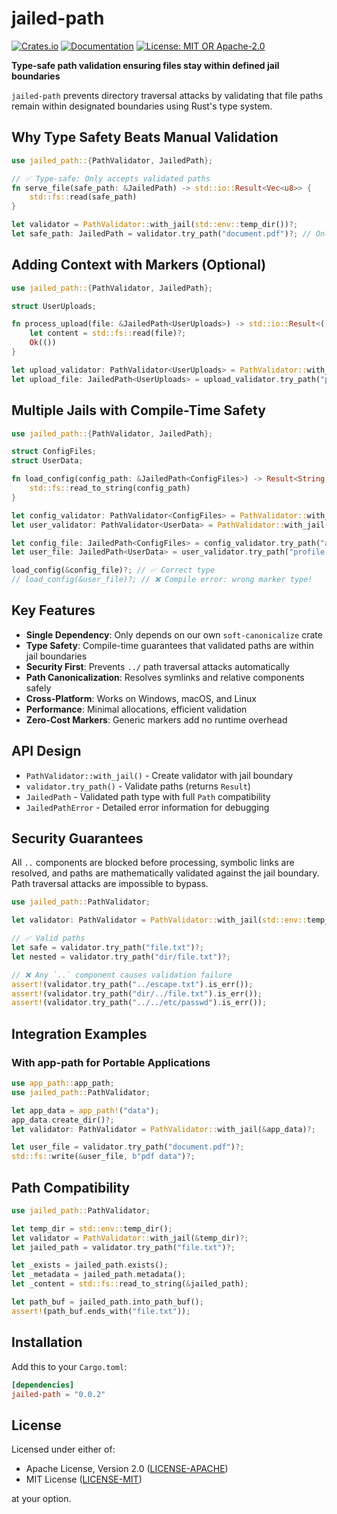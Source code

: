 # jailed-path

[![Crates.io](https://img.shields.io/crates/v/jailed-path.svg)](https://crates.io/crates/jailed-path)
[![Documentation](https://docs.rs/jailed-path/badge.svg)](https://docs.rs/jailed-path)
[![License: MIT OR Apache-2.0](https://img.shields.io/badge/license-MIT%20OR%20Apache--2.0-blue.svg)](https://github.com/DK26/jailed-path-rs#license)

**Type-safe path validation ensuring files stay within defined jail boundaries**

`jailed-path` prevents directory traversal attacks by validating that file paths remain within designated boundaries using Rust's type system.

## Why Type Safety Beats Manual Validation

```rust
use jailed_path::{PathValidator, JailedPath};

// ✅ Type-safe: Only accepts validated paths
fn serve_file(safe_path: &JailedPath) -> std::io::Result<Vec<u8>> {
    std::fs::read(safe_path)
}

let validator = PathValidator::with_jail(std::env::temp_dir())?;
let safe_path: JailedPath = validator.try_path("document.pdf")?; // Only way to create JailedPath
```

## Adding Context with Markers (Optional)

```rust
use jailed_path::{PathValidator, JailedPath};

struct UserUploads;

fn process_upload(file: &JailedPath<UserUploads>) -> std::io::Result<()> {
    let content = std::fs::read(file)?;
    Ok(())
}

let upload_validator: PathValidator<UserUploads> = PathValidator::with_jail(std::env::temp_dir())?;
let upload_file: JailedPath<UserUploads> = upload_validator.try_path("photo.jpg")?;
```

## Multiple Jails with Compile-Time Safety

```rust
use jailed_path::{PathValidator, JailedPath};

struct ConfigFiles;
struct UserData;

fn load_config(config_path: &JailedPath<ConfigFiles>) -> Result<String, std::io::Error> {
    std::fs::read_to_string(config_path)
}

let config_validator: PathValidator<ConfigFiles> = PathValidator::with_jail(std::env::temp_dir())?;
let user_validator: PathValidator<UserData> = PathValidator::with_jail(std::env::temp_dir())?;

let config_file: JailedPath<ConfigFiles> = config_validator.try_path("app.toml")?;
let user_file: JailedPath<UserData> = user_validator.try_path("profile.json")?;

load_config(&config_file)?; // ✅ Correct type
// load_config(&user_file)?; // ❌ Compile error: wrong marker type!
```

## Key Features

- **Single Dependency**: Only depends on our own `soft-canonicalize` crate
- **Type Safety**: Compile-time guarantees that validated paths are within jail boundaries
- **Security First**: Prevents `../` path traversal attacks automatically  
- **Path Canonicalization**: Resolves symlinks and relative components safely
- **Cross-Platform**: Works on Windows, macOS, and Linux
- **Performance**: Minimal allocations, efficient validation
- **Zero-Cost Markers**: Generic markers add no runtime overhead

## API Design

- `PathValidator::with_jail()` - Create validator with jail boundary
- `validator.try_path()` - Validate paths (returns `Result`)  
- `JailedPath` - Validated path type with full `Path` compatibility
- `JailedPathError` - Detailed error information for debugging

## Security Guarantees

All `..` components are blocked before processing, symbolic links are resolved, and paths are
mathematically validated against the jail boundary. Path traversal attacks
are impossible to bypass.

```rust
use jailed_path::PathValidator;

let validator: PathValidator = PathValidator::with_jail(std::env::temp_dir())?;

// ✅ Valid paths
let safe = validator.try_path("file.txt")?;
let nested = validator.try_path("dir/file.txt")?;

// ❌ Any `..` component causes validation failure
assert!(validator.try_path("../escape.txt").is_err());
assert!(validator.try_path("dir/../file.txt").is_err());
assert!(validator.try_path("../../etc/passwd").is_err());
```

## Integration Examples

### With app-path for Portable Applications

```rust
use app_path::app_path;
use jailed_path::PathValidator;

let app_data = app_path!("data");
app_data.create_dir()?;
let validator: PathValidator = PathValidator::with_jail(&app_data)?;

let user_file = validator.try_path("document.pdf")?;
std::fs::write(&user_file, b"pdf data")?;
```

## Path Compatibility

```rust
use jailed_path::PathValidator;

let temp_dir = std::env::temp_dir();
let validator = PathValidator::with_jail(&temp_dir)?;
let jailed_path = validator.try_path("file.txt")?;

let _exists = jailed_path.exists();
let _metadata = jailed_path.metadata();
let _content = std::fs::read_to_string(&jailed_path);

let path_buf = jailed_path.into_path_buf();
assert!(path_buf.ends_with("file.txt"));
```

## Installation

Add this to your `Cargo.toml`:

```toml
[dependencies]
jailed-path = "0.0.2"
```

## License

Licensed under either of:
- Apache License, Version 2.0 ([LICENSE-APACHE](LICENSE-APACHE))
- MIT License ([LICENSE-MIT](LICENSE-MIT))

at your option.
